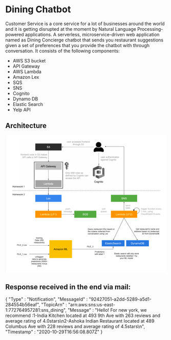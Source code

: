 # Dining Chatbot

Customer Service is a core service for a lot of businesses around the world and it is getting disrupted at the moment by Natural Language Processing-powered applications.
A serverless, microservice-driven web application named as Dining Concierge chatbot that sends you restaurant suggestions given a set of preferences that you provide the chatbot with through conversation.
It consists of the following components:
 - AWS S3 bucket
 - API Gateway
 - AWS Lambda
 - Amazon Lex
 - SQS
 - SNS
 - Cognito
 - Dynamo DB
 - Elastic Search
 - Yelp API
 
 ## Architecture
 
 ![alt text](https://github.com/rinkal24/diningchatbot/blob/main/architecture.PNG)
 
 ## Response received in the end via mail: 
 {
  "Type" : "Notification",
  "MessageId" : "92427051-a2dd-5289-a5d1-284554b56eaf",
  "TopicArn" : "arn:aws:sns:us-east-1:772764957281:sns_dining",
  "Message" : "Hello! For new york, we recommend :1-India Kitchen located at 493 9th Ave with 263 reviews and average rating of 4.0stars\n2-Ashoka Indian Restaurant located at 489 Columbus Ave with 228 reviews and average rating of 4.5stars\n",
  "Timestamp" : "2020-10-29T16:56:08.807Z"
  }
